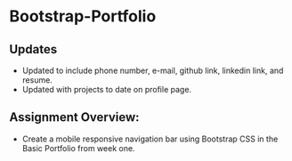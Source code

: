 # Bootstrap-Portfolio

## Updates
* Updated to include phone number, e-mail, github link, linkedin link, and resume. 
* Updated with projects to date on profile page. 

## Assignment Overview:
* Create a mobile responsive navigation bar using Bootstrap CSS in the Basic Portfolio from week one. 
